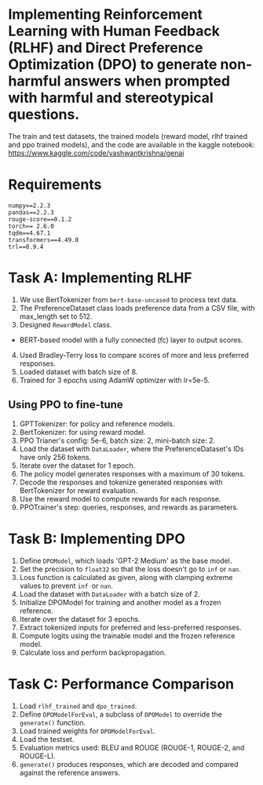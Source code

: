 # Implementing Reinforcement Learning with Human Feedback (RLHF) and Direct Preference Optimization (DPO) to generate non-harmful answers when prompted with harmful and stereotypical questions.

The train and test datasets, the trained models (reward model, rlhf trained and ppo trained models), and the code are available in the kaggle notebook: https://www.kaggle.com/code/yashwantkrishna/genai

# Requirements
```
numpy==2.2.3
pandas==2.2.3
rouge-score==0.1.2
torch== 2.6.0
tqdm==4.67.1
transformers==4.49.0
trl==0.9.4
```

# Task A: Implementing RLHF
1. We use BertTokenizer from `bert-base-uncased` to process text data.
2. The PreferenceDataset class loads preference data from a CSV file, with max_length set to 512.
3. Designed `RewardModel` class.
  - BERT-based model with a fully connected (fc) layer to output scores.
4. Used Bradley-Terry loss to compare scores of more and less preferred responses.
5. Loaded dataset with batch size of 8.
6. Trained for 3 epochs using AdamW optimizer with lr=5e-5.

## Using PPO to fine-tune
1. GPTTokenizer: for policy and reference models.
2. BertTokenizer: for using reward model.
3. PPO Trianer's config: 5e-6, batch size: 2, mini-batch size: 2.
4. Load the dataset with `DataLoader`,  where the PreferenceDataset's IDs have only 256 tokens.
5. Iterate over the dataset for 1 epoch.
6. The policy model generates responses with a maximum of 30 tokens.
7. Decode the responses and tokenize generated responses with BertTokenizer for reward evaluation.
8. Use the reward model to compute rewards for each response.
9. PPOTrainer's step: queries, responses, and rewards as parameters.

# Task B: Implementing DPO
1. Define `DPOModel`, which loads 'GPT-2 Medium' as the base model.
2. Set the precision to `float32` so that the loss doesn't go to `inf` or `nan`.
3. Loss function is calculated as given, along with clamping extreme values to prevent `inf `or `nan`.
4. Load the dataset with `DataLoader` with a batch size of 2.
5. Initialize DPOModel for training and another model as a frozen reference.
6. Iterate over the dataset for 3 epochs.
7. Extract tokenized inputs for preferred and less-preferred responses.
8. Compute logits using the trainable model and the frozen reference model.
9. Calculate loss and perform backpropagation.

# Task C: Performance Comparison
1. Load `rlhf_trained` and `dpo_trained`.
2. Define `DPOModelForEval`, a subclass of `DPOModel` to override the `generate()` function.
3. Load trained weights for `DPOModelForEval`.
4. Load the testset.
5. Evaluation metrics used: BLEU and ROUGE (ROUGE-1, ROUGE-2, and ROUGE-L).
6. `generate()` produces responses, which are decoded and compared against the reference answers.

